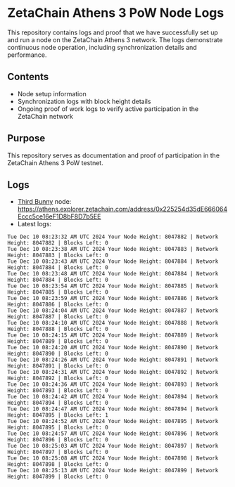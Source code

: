 # ZetaChain Athens 3 PoW Node Logs
This repository contains logs and proof that we have successfully set up and run a node on the ZetaChain Athens 3 network. The logs demonstrate continuous node operation, including synchronization details and performance.

## Contents
- Node setup information
- Synchronization logs with block height details
- Ongoing proof of work logs to verify active participation in the ZetaChain network

## Purpose
This repository serves as documentation and proof of participation in the ZetaChain Athens 3 PoW testnet.

## Logs

- [Third Bunny](https://thirdbunny.xyz/) node: https://athens.explorer.zetachain.com/address/0x225254d35dE666064Eccc5ce16eF1D8bF8D7b5EE
- Latest logs:
```
Tue Dec 10 08:23:32 AM UTC 2024 Your Node Height: 8047882 | Network Height: 8047882 | Blocks Left: 0
Tue Dec 10 08:23:38 AM UTC 2024 Your Node Height: 8047883 | Network Height: 8047883 | Blocks Left: 0
Tue Dec 10 08:23:43 AM UTC 2024 Your Node Height: 8047884 | Network Height: 8047884 | Blocks Left: 0
Tue Dec 10 08:23:48 AM UTC 2024 Your Node Height: 8047884 | Network Height: 8047884 | Blocks Left: 0
Tue Dec 10 08:23:54 AM UTC 2024 Your Node Height: 8047885 | Network Height: 8047885 | Blocks Left: 0
Tue Dec 10 08:23:59 AM UTC 2024 Your Node Height: 8047886 | Network Height: 8047886 | Blocks Left: 0
Tue Dec 10 08:24:04 AM UTC 2024 Your Node Height: 8047887 | Network Height: 8047887 | Blocks Left: 0
Tue Dec 10 08:24:10 AM UTC 2024 Your Node Height: 8047888 | Network Height: 8047888 | Blocks Left: 0
Tue Dec 10 08:24:15 AM UTC 2024 Your Node Height: 8047889 | Network Height: 8047889 | Blocks Left: 0
Tue Dec 10 08:24:20 AM UTC 2024 Your Node Height: 8047890 | Network Height: 8047890 | Blocks Left: 0
Tue Dec 10 08:24:26 AM UTC 2024 Your Node Height: 8047891 | Network Height: 8047891 | Blocks Left: 0
Tue Dec 10 08:24:31 AM UTC 2024 Your Node Height: 8047892 | Network Height: 8047892 | Blocks Left: 0
Tue Dec 10 08:24:36 AM UTC 2024 Your Node Height: 8047893 | Network Height: 8047893 | Blocks Left: 0
Tue Dec 10 08:24:42 AM UTC 2024 Your Node Height: 8047894 | Network Height: 8047894 | Blocks Left: 0
Tue Dec 10 08:24:47 AM UTC 2024 Your Node Height: 8047894 | Network Height: 8047895 | Blocks Left: 1
Tue Dec 10 08:24:52 AM UTC 2024 Your Node Height: 8047895 | Network Height: 8047895 | Blocks Left: 0
Tue Dec 10 08:24:57 AM UTC 2024 Your Node Height: 8047896 | Network Height: 8047896 | Blocks Left: 0
Tue Dec 10 08:25:03 AM UTC 2024 Your Node Height: 8047897 | Network Height: 8047897 | Blocks Left: 0
Tue Dec 10 08:25:08 AM UTC 2024 Your Node Height: 8047898 | Network Height: 8047898 | Blocks Left: 0
Tue Dec 10 08:25:13 AM UTC 2024 Your Node Height: 8047899 | Network Height: 8047899 | Blocks Left: 0
```
